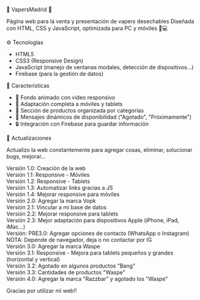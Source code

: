 🚬 VapersMadrid 🚬

Página web para la venta y presentación de vapers desechables
Diseñada con HTML, CSS y JavaScript, optimizada para PC y móviles 📱💻


⚙️ Tecnologías
- HTML5
- CSS3 (Responsive Design)
- JavaScript (manejo de ventanas modales, detección de dispositivos...)
- Firebase (para la gestión de datos)


🚀 Características
- 🎥 Fondo animado con video responsivo  
- 📱 Adaptación completa a móviles y tablets  
- 🛒 Sección de productos organizada por categorías  
- 🔔 Mensajes dinámicos de disponibilidad ("Agotado", "Próximamente")  
- 🔒 Integración con Firebase para guardar información  

🔄️ Actualizaciones  
  
Actualizo la web constantemente para agregar cosas, eliminar, solucionar bugs, mejorar...  
  
Versión 1.0: Creación de la web  
Versión 1.1: Responsive - Móviles  
Versión 1.2: Responsive - Tablets  
Versión 1.3: Automatizar links gracias a JS  
Versión 1.4: Mejorar responsive para móviles  
Versión 2.0: Agregar la marca Vopk  
Versión 2.1: Vincular a mi base de datos  
Versión 2.2: Mejorar responsive para tablets  
Versión 2.3: Mejor adaptación para dispositivos Apple (iPhone, iPad, iMac...)  
Versión: PRE3.0: Agregar opciones de contacto (WhatsApp o Instagram) NOTA: Depende de navegador, deja o no contactar por IG  
Versión 3.0: Agregar la marca Waspe  
Versión 3.1: Responsive - Mejora para tablets pequeños y grandes (horizontal y vertical)  
Versión 3.2: Agotado en algunos productos "Bang"  
Versión 3.3: Cantidades de productos "Waspe"  
Versión 4.0: Agregar la marca "Razzbar" y agotado los "Waspe"
  
Gracias por utilizar mi web!!  
